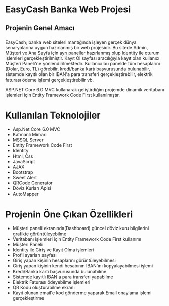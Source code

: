 # EasyCash Banka Web Projesi
## Projenin Genel Amacı

###
EasyCash; banka web siteleri mantığında işleyen gerçek dünya senaryolarına uygun hazırlanmış bir web projesidir. Bu sitede Admin, Müşteri ve Ana Sayfa için ayrı paneller hazırlanmış olup Identity ile oturum işlemleri gerçekleştirilmiştir. 
Kayıt Ol sayfası aracılığıyla kayıt olan kullanıcı Müşteri Paneli'ne yönlendirilmektedir. Kullanıcı bu panelde tüm hesaplarını (Dolar, Euro, TL) görebilir, kredi/banka kartı başvurusunda bulunabilir, sistemde kayıtlı
olan bir IBAN'a para transferi gerçekleştirebilir, elektrik faturası ödeme işlemi gerçekleştirebilir vb.

ASP.NET Core 6.0 MVC kullanarak geliştirdiğim projemde dinamik veritabanı işlemleri için Entity Framework Code First kullanılmıştır.
###

# Kullanılan Teknolojiler
- Asp.Net Core 6.0 MVC
- Katmanlı Mimari
- MSSQL Server
- Entity Framework Code First
- Identity
- Html, Css
- JavaScript
- AJAX
- Bootstrap
- Sweet Alert
- QRCode Generator
- Döviz Kurları Apisi
- AutoMapper
  
# Projenin Öne Çıkan Özellikleri
- Müşteri paneli ekranında(Dashboard) güncel döviz kuru bilgilerini grafikte görüntüleyebilme
- Veritabanı işlemleri için Entity Framework Code First kullanımı
- Müşteri Paneli
- Identity ile Giriş ve Kayıt Olma işlemleri
- Profil ayarları sayfası
- Giriş yapan kişinin hesaplarını görüntüleyebilmesi
- Giriş yapan kişinin kendi hesabının IBAN'ını kopyalayabilmesi işlemi
- Kredi/Banka kartı başvurusunda bulunabilme
- Sistemde kayıtlı IBAN'a para transferi yapabilme
- Elektrik Faturası ödeyebilme işlemleri
- QR Kodu oluşturabilme ekranı
- Kayıt olunan email'e kod gönderme yaparak Email onaylama işlemi gerçekleştirme

